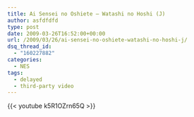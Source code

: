 ```yaml
---
title: Ai Sensei no Oshiete – Watashi no Hoshi (J)
author: asfdfdfd
type: post
date: 2009-03-26T16:52:00+00:00
url: /2009/03/26/ai-sensei-no-oshiete-watashi-no-hoshi-j/
dsq_thread_id:
  - "160227882"
categories:
  - NES
tags:
  - delayed
  - third-party video
---
```

{{< youtube k5R1OZrn65Q >}}